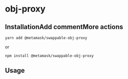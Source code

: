 # obj-proxy
## InstallationAdd commentMore actions

`yarn add @metamask/swappable-obj-proxy`

or

`npm install @metamask/swappable-obj-proxy`

## Usage
